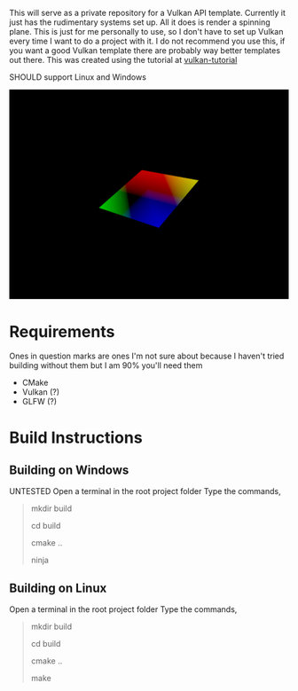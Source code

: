 This will serve as a private repository for a Vulkan API template. Currently it just has the rudimentary systems set up. All it does is render a spinning plane. This is just for me personally to use, so I don't have to set up Vulkan every time I want to do a project with it. I do not recommend you use this, if you want a good Vulkan template there are probably way better templates out there. This was created using the tutorial at [vulkan-tutorial](https://vulkan-tutorial.com/Introduction)

SHOULD support Linux and Windows

![image](/spinningSquare.png)

# Requirements
Ones in question marks are ones I'm not sure about because I haven't tried building without them but I am 90% you'll need them
- CMake
- Vulkan (?)
- GLFW (?)

# Build Instructions
## Building on Windows
UNTESTED
Open a terminal in the root project folder
Type the commands,
> mkdir build
>
> cd build
>
> cmake ..
>
> ninja


## Building on Linux
Open a terminal in the root project folder
Type the commands,
> mkdir build
>
> cd build
>
> cmake ..
>
> make